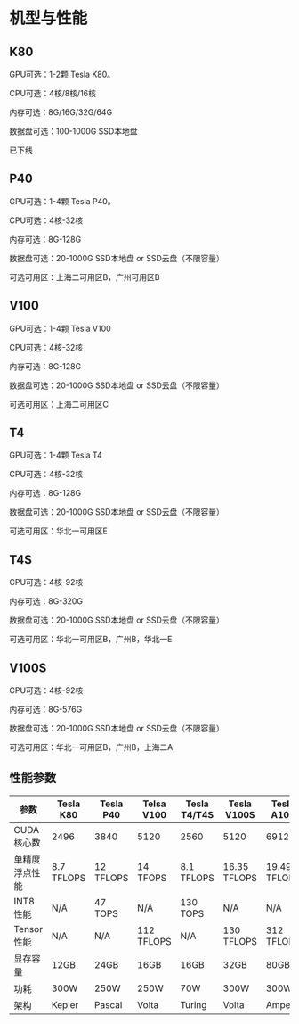 # 机型与性能



## K80

GPU可选：1-2颗 Tesla K80。

CPU可选：4核/8核/16核

内存可选：8G/16G/32G/64G

数据盘可选：100-1000G SSD本地盘 

已下线

## P40

GPU可选：1-4颗 Tesla P40。

CPU可选：4核-32核

内存可选：8G-128G

数据盘可选：20-1000G SSD本地盘 or SSD云盘（不限容量）

可选可用区：上海二可用区B，广州可用区B

## V100

GPU可选：1-4颗 Tesla V100

CPU可选：4核-32核

内存可选：8G-128G

数据盘可选：20-1000G SSD本地盘 or SSD云盘（不限容量）

可选可用区：上海二可用区C

## T4

GPU可选：1-4颗 Tesla T4

CPU可选：4核-32核

内存可选：8G-128G

数据盘可选：20-1000G SSD本地盘 or SSD云盘（不限容量）

可选可用区：华北一可用区E

## T4S

CPU可选：4核-92核

内存可选：8G-320G

数据盘可选：20-1000G SSD本地盘 or SSD云盘（不限容量）

可选可用区：华北一可用区B，广州B，华北一E

## V100S

CPU可选：4核-92核

内存可选：8G-576G

数据盘可选：20-1000G SSD本地盘 or SSD云盘（不限容量）

可选可用区：华北一可用区B，广州B，上海二A

## 性能参数

| 参数 | Tesla K80  | Tesla P40 | Telsa V100 | Tesla T4/T4S | Tesla V100S  | Tesla A100 |
| -------------- | ---------- | --------- | ---------- | ---------- | ------------ | ------------ |
| CUDA核心数 | 2496 | 3840 | 5120 | 2560 | 5120 | 6912 |
| 单精度浮点性能 | 8.7 TFLOPS | 12 TFLOPS | 14 TFOPS | 8.1 TFLOPS | 16.35 TFLOPS | 19.49 TFLOPS |
| INT8性能  | N/A | 47 TOPS  | N/A | 130 TOPS | N/A | N/A |
| Tensor性能 | N/A | N/A  | 112 TFLOPS | N/A | 130 TFLOPS | 312 TFLOPS |
| 显存容量 | 12GB | 24GB | 16GB | 16GB | 32GB | 80GB |
| 功耗 | 300W | 250W | 250W | 70W | 300W | 300W |
| 架构 | Kepler | Pascal | Volta | Turing | Volta | Ampere |

